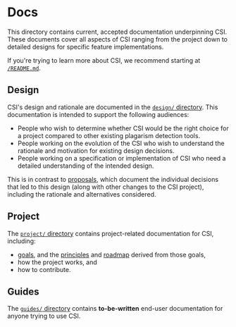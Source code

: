 # Docs

This directory contains current, accepted documentation underpinning CSI.
These documents cover all aspects of CSI ranging from the project down to
detailed designs for specific feature implementations.

If you're trying to learn more about CSI, we recommend starting at
[`/README.md`](/README.md).

## Design

CSI's design and rationale are documented in the
[`design/` directory](design/README.md). This documentation is intended to
support the following audiences:

-   People who wish to determine whether CSI would be the right choice for a
    project compared to other existing plagarism detection tools.
-   People working on the evolution of the CSI who wish to
    understand the rationale and motivation for existing design decisions.
-   People working on a specification or implementation of CSI
    who need a detailed understanding of the intended design.

This is in contrast to [proposals](/proposals/README.md), which document the
individual decisions that led to this design (along with other changes to the
CSI project), including the rationale and alternatives considered.

## Project

The [`project/` directory](project/README.md) contains project-related
documentation for CSI, including:

-   [goals](project/goals.md), and the
    [principles](project/principles/README.md) and [roadmap](project/roadmap.md)
    derived from those goals,
-   how the project works, and
-   how to contribute.

## Guides

The [`guides/` directory](guides/README.md) contains **to-be-written** end-user
documentation for anyone trying to use CSI.
